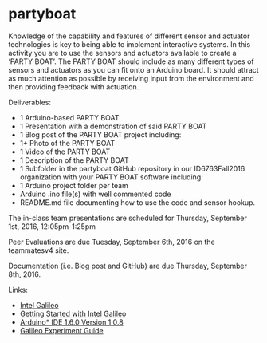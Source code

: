 # partyboat

Knowledge of the capability and features of different sensor and actuator technologies is key to being able to implement interactive systems. In this activity you are to use the sensors and actuators available to create a ‘PARTY BOAT’. The PARTY BOAT should include as many different types of sensors and actuators as you can fit onto an Arduino board. It should attract as much attention as possible by receiving input from the environment and then providing feedback with actuation.

Deliverables:
 - 1 Arduino-based PARTY BOAT
 - 1 Presentation with a demonstration of said PARTY BOAT
 -	1 Blog post of the PARTY BOAT project including:
  - 1+ Photo of the PARTY BOAT
  - 1 Video of the PARTY BOAT
  - 1 Description of the PARTY BOAT
 - 1 Subfolder in the partyboat GitHub repository in our ID6763Fall2016 organization with your PARTY BOAT software including:
  - 1 Arduino project folder per team
   - Arduino .ino file(s) with well commented code
   - README.md file documenting how to use the code and sensor hookup.

The in-class team presentations are scheduled for Thursday, September 1st, 2016, 12:05pm-1:25pm

Peer Evaluations are due Tuesday, September 6th, 2016 on the teammatesv4 site.

Documentation (i.e. Blog post and GitHub) are due Thursday, September 8th, 2016.

Links:
 - [Intel Galileo](https://www.arduino.cc/en/ArduinoCertified/IntelGalileo)
 - [Getting Started with Intel Galileo](http://poojabaraskar.com/getting-started-with-intel-galileo/)
 - [Arduino* IDE 1.6.0 Version 1.0.8](http://www.intel.com/content/www/us/en/support/boards-and-kits/intel-galileo-boards/000021501.html)
 - [Galileo Experiment Guide](https://learn.sparkfun.com/tutorials/galileo-experiment-guide)

